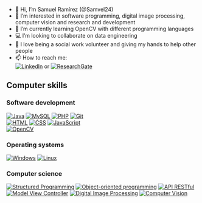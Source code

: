 - 👋 Hi, I’m Samuel Ramírez (@Samvel24)
- 👀 I’m interested in software programming, digital image processing, computer vision and research and development
- 🌱 I’m currently learning OpenCV with different programming languages
- 💻 I’m looking to collaborate on data engineering
- 💞 I love being a social work volunteer and giving my hands to help other people
- 📫 How to reach me: </br>
[![LinkedIn](https://img.shields.io/badge/LinkedIn-0077B5?style=for-the-badge&logo=linkedin&logoColor=white)](https://www.linkedin.com/in/samuel-ramírez-221892171/) or [![ResearchGate](https://img.shields.io/badge/Research_Gate-00CCBB.svg?&style=for-the-badge&logo=ResearchGate&logoColor=white)](https://www.researchgate.net/profile/Samuel-Ramirez-4)

## Computer skills
### Software development
[![Java](https://img.shields.io/badge/Java-ED8B00?style=for-the-badge&logo=java&logoColor=white)]()
[![MySQL](https://img.shields.io/badge/MySQL-00000F?style=for-the-badge&logo=mysql&logoColor=white)]()
[![PHP](https://img.shields.io/badge/PHP-777BB4?style=for-the-badge&logo=php&logoColor=white)]()
[![Git](https://img.shields.io/badge/GIT-E44C30?style=for-the-badge&logo=git&logoColor=white)]()
</br>
[![HTML](https://img.shields.io/badge/HTML-239120?style=for-the-badge&logo=html5&logoColor=white)]()
[![CSS](https://img.shields.io/badge/CSS-239120?&style=for-the-badge&logo=css3&logoColor=white)]()
[![JavaScript](https://img.shields.io/badge/JavaScript-F7DF1E?style=for-the-badge&logo=javascript&logoColor=white)]()
</br>
[![OpenCV](https://img.shields.io/badge/opencv-%23white.svg?style=for-the-badge&logo=opencv&logoColor=white)]()

### Operating systems
[![Windows](https://img.shields.io/badge/Windows-0078D6?style=for-the-badge&logo=windows&logoColor=black)]()
[![Linux](https://img.shields.io/badge/Linux-FCC624?style=for-the-badge&logo=linux&logoColor=black)]()

### Computer science
[![Structured Programming](https://img.shields.io/badge/Structured_Programming-blue.svg)]()
[![Object-oriented programming](https://img.shields.io/badge/Object_oriented_programming-orange.svg)]()
[![API RESTful](https://img.shields.io/badge/API_RESTful-green.svg)]()
</br>
[![Model View Controller](https://img.shields.io/badge/Model_View_Controller-purple.svg)]()
[![Digital Image Processing](https://img.shields.io/badge/Digital_Image_Processing-black.svg)]()
[![Computer Vision](https://img.shields.io/badge/Computer_Vision-brown.svg)]()
<!---
Samvel24/Samvel24 is a ✨ special ✨ repository because its `README.md` (this file) appears on your GitHub profile.
You can click the Preview link to take a look at your changes.
--->

